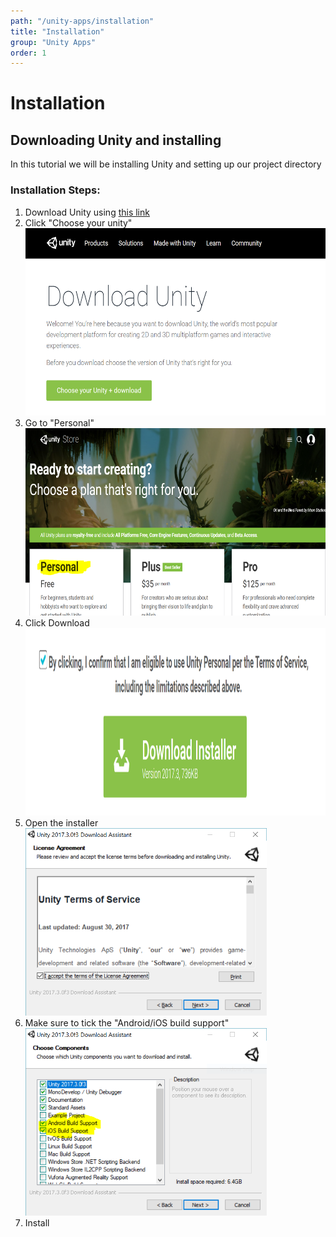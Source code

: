 ```yaml
---
path: "/unity-apps/installation"
title: "Installation"
group: "Unity Apps"
order: 1
---
```

<h1>Installation</h1>
<h2>Downloading Unity and installing</h2>
<p>In this tutorial we will be installing Unity and setting up our project directory</p>
<h3>Installation Steps:</h3>
<ol>
    <li>Download Unity using <a href="https://unity3d.com/get-unity/download">this link</a></li>
    <li>Click "Choose your unity"<br><img style="height: 300px; width: auto; margin: auto; text-align: center" src="./install_1.PNG"></li>
    <li>Go to "Personal"<br><img style="height: 300px; width: auto; margin: auto; text-align: center" src="./install_2.PNG"></li>
    <li>Click Download<br><img style="height: 300px; width: auto; margin: auto; text-align: center" src="./install_3.PNG"></li>
    <li>Open the installer<br><img style="height: 300px; width: auto; margin: auto; text-align: center" src="./install_4.PNG"></li>
    <li>Make sure to tick the "Android/iOS build support"<br><img style="height: 300px; width: auto; margin: auto; text-align: center" src="./install_5.PNG"></li>
    <li>Install</li>
</ol>